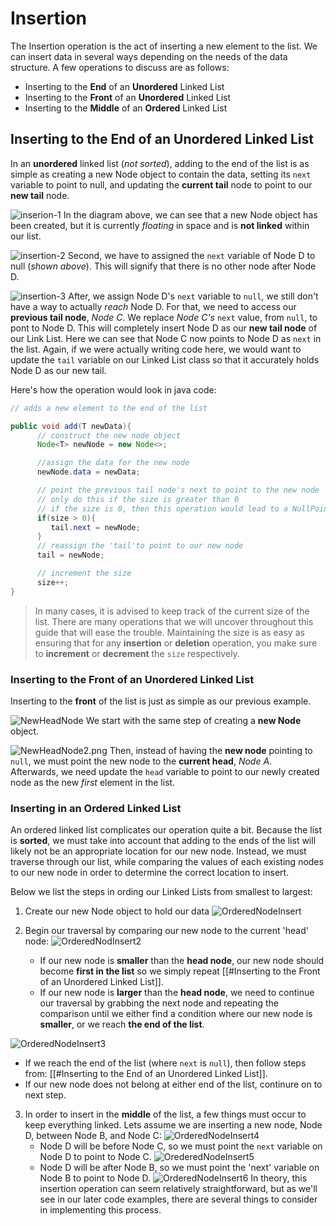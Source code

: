 # Insertion
The Insertion operation is the act of inserting a new element to the list. We can insert data in several ways depending on the needs of the data structure. A few operations to discuss are as follows:

- Inserting to the **End** of an **Unordered** Linked List
- Inserting to the **Front** of an **Unordered** Linked List
- Inserting to the **Middle** of an **Ordered** Linked List

## Inserting to the End of an Unordered Linked List
In an **unordered** linked list (*not sorted*), adding to the end of the list is as simple as creating a new Node object to contain the data, setting its `next` variable to point to null, and updating the **current tail** node to point to our **new tail** node.

![inserion-1](../images/insertion-1.png)
In the diagram above, we can see that a new Node object has been created, but it is currently *floating* in space and is **not linked** within our list.

![insertion-2](../images/insertion-2.png)
Second, we have to assigned the `next` variable of Node D to null (*shown above*). This will signify that there is no other node after Node D.

![insertion-3](../images/insertion-3.png)
After, we assign Node D's `next` variable to `null`, we still don't have a way to actually *reach* Node D. For that, we need to access our **previous tail node**, *Node C*. We replace *Node C's* `next` value, from `null`, to pont to Node D. This will completely insert Node D as our **new tail node** of our Link List. 
Here we can see that Node C now points to Node D as `next` in the list. Again, if we were actually writing code here, we would want to update the `tail` variable on our Linked List class so that it accurately holds Node D as our new tail.

Here's how the operation would look in java code:

```java
// adds a new element to the end of the list

public void add(T newData){
      // construct the new node object
      Node<T> newNode = new Node<>;

      //assign the data for the new node
      newNode.data = newData;

      // point the previous tail node's next to point to the new node
      // only do this if the size is greater than 0
      // if the size is 0, then this operation would lead to a NullPointerException because our tail is initialized to null
      if(size > 0){
         tail.next = newNode;
      }
      // reassign the 'tail'to point to our new node
      tail = newNode;

      // increment the size
      size++;
}
```

> In many cases, it is advised to keep track of the current size of the list. There are many operations that we will uncover throughout this guide that will ease the trouble. Maintaining the size is as easy as ensuring that for any **insertion** or **deletion** operation, you make sure to **increment** or **decrement** the `size` respectively.

### Inserting to the Front of an Unordered Linked List
Inserting to the **front** of the list is just as simple as our previous example. 

![NewHeadNode](../images/NewHeadNode.png)
We start with the same step of creating a **new Node** object.

![NewHeadNode2.png](../images/NewHeadNode2.png)
Then, instead of having the **new node** pointing to `null`,  we must point the new node to the **current head**, *Node A*.  
Afterwards, we need update the `head` variable to point to our newly created node as the new *first* element in the list.

### Inserting in an Ordered Linked List
An ordered linked list complicates our operation quite a bit. Because the list is **sorted**, we must take into account that adding to the ends of the list will likely not be an appropriate location for our new node. 
Instead, we must traverse through our list, while comparing the values of each existing nodes to our new node in order to determine the correct location to insert.

Below we list the steps in ording our Linked Lists from smallest to largest:

1. Create our new Node object to hold our data
![OrderedNodeInsert](../images/OrderedNodeInsert.png)

2. Begin our traversal by comparing our new node to the current 'head' node:
![OrderedNodInsert2](../images/OrderedNodeInsert2.png)
   - If our new node is **smaller** than the **head node**, our new node should become **first in the list** so we simply repeat [[#Inserting to the Front of an Unordered Linked List]].
   - If our new node is **larger** than the **head node**, we need to continue our traversal by grabbing the next node and repeating the comparison until we either find a condition where our new node is **smaller**, or we reach **the end of the list**.

![OrderedNodeInsert3](../images/OrderedNodeInsert3.png)
- If we reach the end of the list (where `next` is `null`), then follow steps from: [[#Inserting to the End of an Unordered Linked List]]. 
- If our new node does not belong at either end of the list, continure on to next step.

3. In order to insert in the **middle** of the list, a few things must occur to keep everything linked. Lets assume we are inserting a new node, Node D, between Node B, and Node C:
![OrderedNodeInsert4](../images/OrderedNodeInsert4.png)  
   - Node D will be before Node C, so we must point the `next` variable on Node D to point to Node C.
![OrederedNodeInsert5](../images/OrderedNodeInsert5.png)
   - Node D will be after Node B, so we must point the 'next' variable on Node B to point to Node D.
![OrderedNodeInsert6](../images/OrderedNodeInsert6.png)
In theory, this insertion operation can seem relatively straightforward, but as we'll see in our later code examples, there are several things to consider in implementing this process.